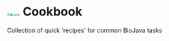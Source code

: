  <img src="logo.png" width="30"> Cookbook
===

Collection of quick 'recipes' for common BioJava tasks
